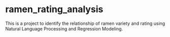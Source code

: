 # ramen_rating_analysis
This is a project to identify the relationship of ramen variety and rating using Natural Language Processing and Regression Modeling.
